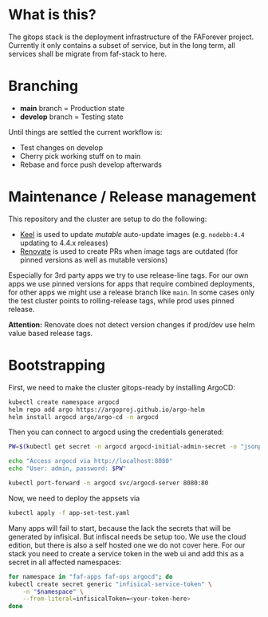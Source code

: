 # What is this?

The gitops stack is the deployment infrastructure of the FAForever project. Currently it only contains a subset of service, but in the long term, all services shall be migrate from faf-stack to here.

# Branching

* **main** branch = Production state
* **develop** branch = Testing state

Until things are settled the current workflow is:
* Test changes on develop
* Cherry pick working stuff on to main
* Rebase and force push develop afterwards

# Maintenance / Release management

This repository and the cluster are setup to do the following:

* [Keel](https://keel.sh) is used to update _mutable_ auto-update images (e.g. `nodebb:4.4` updating to 4.4.x releases)
* [Renovate](https://www.mend.io/renovate/) is used to create PRs when image tags are outdated (for pinned versions as well as mutable versions)

Especially for 3rd party apps we try to use release-line tags. For our own apps we use pinned versions for apps that require combined deployments, for other apps we might use a release branch like `main`.
In some cases only the test cluster points to rolling-release tags, while prod uses pinned release.

**Attention:** Renovate does not detect version changes if prod/dev use helm value based release tags.

# Bootstrapping

First, we need to make the cluster gitops-ready by installing ArgoCD:

```sh
kubectl create namespace argocd
helm repo add argo https://argoproj.github.io/argo-helm
helm install argocd argo/argo-cd -n argocd
```

Then you can connect to argocd using the credentials generated:

```sh
PW=$(kubectl get secret -n argocd argocd-initial-admin-secret -o "jsonpath={.data.password}" | base64 -d)

echo "Access argocd via http://localhost:8080"
echo "User: admin, password: $PW"

kubectl port-forward -n argocd svc/argocd-server 8080:80
```

Now, we need to deploy the appsets via
```sh
kubectl apply -f app-set-test.yaml
```

Many apps will fail to start, because the lack the secrets that will be generated by infisical. But infiscal needs be setup too.
We use the cloud edition, but there is also a self hosted one we do not cover here.
For our stack you need to create a service token in the web ui and add this as a secret in all affected namespaces:

```sh
for namespace in "faf-apps faf-ops argocd"; do
kubectl create secret generic "infisical-service-token" \
    -n "$namespace" \
    --from-literal=infisicalToken=<your-token-here>
done
```
